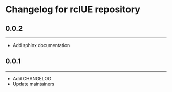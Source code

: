 # Changelog for rclUE repository
## 0.0.2 ##
------------------------
* Add sphinx documentation

## 0.0.1 ##
------------------------
* Add CHANGELOG
* Update maintainers